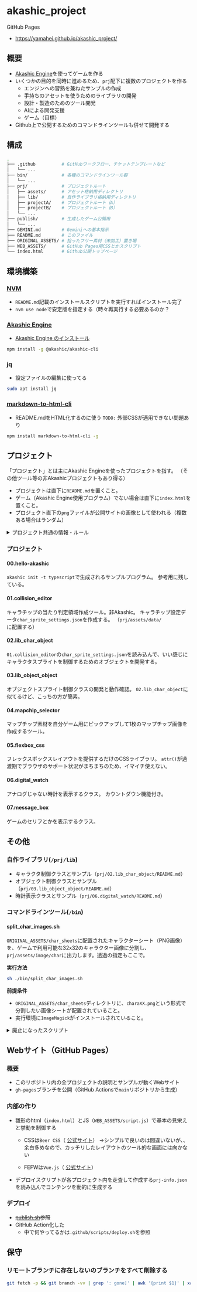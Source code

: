akashic_project
===============

GitHub Pages

- https://yamahei.github.io/akashic_project/


概要
----

- [Akashic Engine](https://akashic-games.github.io/)を使ってゲームを作る
- いくつかの目的を同時に進めるため、`prj`配下に複数のプロジェクトを作る
  - エンジンへの習熟を兼ねたサンプルの作成
  - 手持ちのアセットを使うためのライブラリの開発
  - 設計・製造のためのツール開発
  - AIによる開発支援
  - ゲーム（目標）
- Github上で公開するためのコマンドラインツールも併せて開発する

構成
----

```sh
.
├── .github          # GitHubワークフロー、チケットテンプレートなど
│   └── ...
├── bin/             # 各種のコマンドラインツール群
│   └── ...
├── prj/             # プロジェクトルート
│   ├── assets/      # アセット格納用ディレクトリ
│   ├── lib/         # 自作ライブラリ格納用ディレクトリ
│   ├── projectA/    # プロジェクトルート（A）
│   ├── projectB/    # プロジェクトルート（B）
│   └── ...
├── publish/         # 生成したゲーム公開用
│   └── ...
├── GEMINI.md        # Geminiへの基本指示
├── README.md        # このファイル
├── ORIGINAL_ASSETS/ # 拾ったフリー素材（未加工）置き場
├── WEB_ASSETS/      # GitHub Pages用CSSとかスクリプト
└── index.html       # Github公開トップページ
```

環境構築
--------

### [NVM](https://github.com/nvm-sh/nvm)

- `README.md`記載のインストールスクリプトを実行すればインストール完了
- `nvm use node`で安定版を指定する（時々再実行する必要あるのか？

### [Akashic Engine](https://akashic-games.github.io/)

- [Akashic Engine のインストール](https://akashic-games.github.io/tutorial/v3/introduction.html#install-akashic-engine)

```sh
npm install -g @akashic/akashic-cli
```

### jq

- 設定ファイルの編集に使ってる

```sh
sudo apt install jq
```

### [markdown-to-html-cli](https://github.com/jaywcjlove/markdown-to-html-cli/)

- README.mdをHTML化するのに使う
`TODO:` 外部CSSが適用できない問題あり

```sh
npm install markdown-to-html-cli -g
```


プロジェクト
------------

「プロジェクト」とは主にAkashic Engineを使ったプロジェクトを指す。
（その他ツール等の非Akashicプロジェクトもあり得る）

- プロジェクトは直下に`README.md`を置くこと。
- ゲーム（Akashic Engine使用プログラム）でない場合は直下に`index.html`を置くこと。
- プロジェクト直下の`png`ファイルが公開サイトの画像として使われる（複数ある場合はランダム）

<details>
<summary>プロジェクト共通の情報・ルール</summary>

### 共通の情報

#### 新規プロジェクトの作成

リポジトリのルートディレクトリで以下のコマンドを実行する。
（プロジェクト名は`${PRJ_NAME}`とする）
```sh
# 共通
PRJ_NAME=PRJ_NAME
mkdir prj/${PRJ_NAME}
cd prj/${PRJ_NAME}
# echo ${PRJ_NAME} > README.md # Akashic Engine使う場合は作らない！
# echo "====" >> README.md # 同上！
akashic init -t typescript
# prompt: width:  (1280) 320 / 256
# prompt: height:  (720) 512 / 400
# prompt: fps:  (30) 
npm install # VSCode用型定義参照
akashic install @akashic-extension/akashic-label # for MessageBox
# npm audit fix --force
ln -s ../assets assets
ln -s ../lib lib
cat tsconfig.json | jq '.include |= .+["lib/**/*.ts"]' > .jqtmp && mv .jqtmp tsconfig.json
cat tsconfig.json | jq '.compilerOptions.lib |= .+["dom"]' > .jqtmp && mv .jqtmp tsconfig.json # for refer document, fetch
cat package.json | jq '.scripts |= .+ {"debug":"npm run build && npm run start"}' > .jqtmp && mv .jqtmp package.json
# akashic scan asset
npm run build
```
自動生成されるサンプルプログラムの`main`設定が変な気がするけど、毎回ではなさそう…？
→毎回ダメかも。。
```
- 	"main": "./script/main.js",
+ 	"main": "./script/src/main.js",
```

#### プロジェクトの実行
```sh
akashic sandbox #=> access to http://localhost:3000/
# or below (scan - build - start)
npm run debug
```
#### リソース（アセット）の更新
```sh
akashic scan asset
```
#### ゲームのビルド
```sh
npm run build
```
#### ゲーム(HTML)の出力
```sh
akashic export html --magnify --output "${OUTDIR}" --force
```

</details>



### プロジェクト

#### 00.hello-akashic

`akashic init -t typescript`で生成されるサンプルプログラム。
参考用に残している。

#### 01.collision_editor

キャラチップの当たり判定領域作成ツール。非Akashic。
キャラチップ設定データ`char_sprite_settings.json`を作成する。
（`prj/assets/data/`に配置する）

#### 02.lib_char_object

`01.collision_editor`の`char_sprite_settings.json`を読み込んで、いい感じにキャラクタスプライトを制御するためのオブジェクトを開発する。

#### 03.lib_object_object

オブジェクトスプライト制御クラスの開発と動作確認。
`02.lib_char_object`に似てるけど、こっちの方が簡素。

#### 04.mapchip_selector

マップチップ素材を自分ゲーム用にピックアップして1枚のマップチップ画像を作成するツール。

#### 05.flexbox_css

フレックスボックスレイアウトを提供するだけのCSSライブラリ。
`attr()`が過渡期でブラウザのサポート状況がまちまちのため、イマイチ使えない。

#### 06.digital_watch

アナログじゃない時計を表示するクラス。
カウントダウン機能付き。

#### 07.message_box

ゲームのセリフとかを表示するクラス。

その他
------

### 自作ライブラリ(`/prj/lib`)

- キャラクタ制御クラスとサンプル（`prj/02.lib_char_object/README.md`）
- オブジェクト制御クラスとサンプル（`prj/03.lib_object_object/README.md`）
- 時計表示クラスとサンプル（`prj/06.digital_watch/README.md`）

### コマンドラインツール(`/bin`)

#### split_char_images.sh

`ORIGINAL_ASSETS/char_sheets`に配置されたキャラクターシート（PNG画像）を、ゲームで利用可能な32x32のキャラクター画像に分割し、`prj/assets/image/char`に出力します。透過の指定もここで。

**実行方法**

```sh
sh ./bin/split_char_images.sh
```

**前提条件**

* `ORIGINAL_ASSETS/char_sheets`ディレクトリに、`charaXX.png`という形式で分割したい画像シートが配置されていること。
* 実行環境に`ImageMagick`がインストールされていること。


<details>
<summary>廃止になったスクリプト</summary>

#### update_prj_symlinks.sh

```
プロジェクト作成時に作成する方針に変えたので廃止。
```

`prj/`配下の（`assets`, `lib`以外の）ディレクトリ内に`prj/assets`, `prj/lib`へのシンボリックリンクを作成する。
既に存在する場合は、削除して再作成する。
スクリプトファイルの置き場を基準にパスを組み立てるので、どこから実行しても正しく動く。


#### convert_images.sh

```
役割を終えて、そのままでは使えなくなっているので、廃止扱い。
```

ORIGINAL_ASSETS/内の画像をprj/assets/image/にコピーし、PNG形式に変換します。その際、色`#007575`を透過します。

#### publish.sh

```
GitHub Actionsに移行したので廃止
```

このリポジトリをGithubPagesで公開可能にするためのHTML生成やビルドを行なう。

- markdownをhtmlに変換するツール：`markdown-to-html-cli` ~~`showdown`~~
- akashic engine製のプログラムをhtmlにビルド：`akashic export`

git周り？で変な落ち方することがあるので、成功しない場合はログを残しつつ実行するのが良さそう。

```sh
. bin/publish.sh | tee /tmp/publish.sh.log
```

</details>


Webサイト（GitHub Pages）
-------------------------

### 概要

- このリポジトリ内の全プロジェクトの説明とサンプルが動くWebサイト
- `gh-pages`ブランチを公開（GitHub Actionsで`main`リポジトリから生成）

### 内部の作り

- 雛形のhtml（`index.html`）とJS（`WEB_ASSETS/script.js`）で基本の見栄えと挙動を制御する
  - CSSは`Beer CSS`（ [公式サイト](https://www.beercss.com/)）
    →シンプルで良いのは間違いないが、、余白多めなので、カッチリしたレイアウトのツール的な画面には向かない

  - FEFWは`Vue.js`（ [公式サイト](https://ja.vuejs.org/)）
- デプロイスクリプトが各プロジェクト内を走査して作成する`prj-info.json`を読み込んでコンテンツを動的に生成する

### デプロイ

- ~~[publish.sh](#publishsh)参照~~
- GitHub Action化した
  - 中で何やってるかは`.github/scripts/deploy.sh`を参照

保守
----

### リモートブランチに存在しないのブランチをすべて削除する

```sh
git fetch -p && git branch -vv | grep ': gone]' | awk '{print $1}' | xargs git branch -D
```

